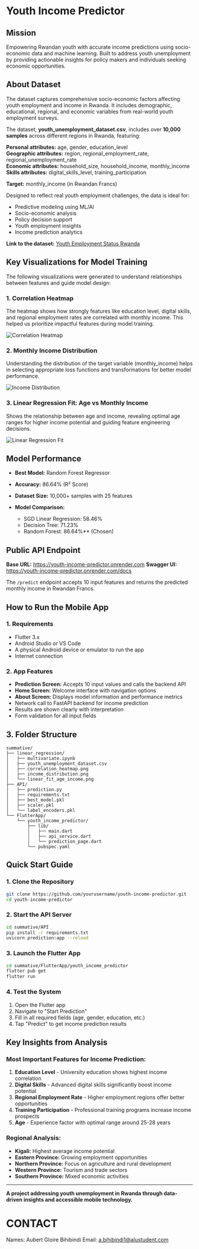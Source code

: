 # Youth Income Predictor

## Mission

Empowering Rwandan youth with accurate income predictions using socio-economic data and machine learning. 
Built to address youth unemployment by providing actionable insights for policy makers and individuals seeking economic opportunities.

## About Dataset

The dataset captures comprehensive socio-economic factors affecting youth employment and income in Rwanda. It includes demographic, educational, regional, and economic variables from real-world youth employment surveys.

The dataset, **youth_unemployment_dataset.csv**, includes over **10,000 samples** across different regions in Rwanda, featuring:

**Personal attributes:** age, gender, education_level  
**Geographic attributes:** region, regional_employment_rate, regional_unemployment_rate  
**Economic attributes:** household_size, household_income, monthly_income  
**Skills attributes:** digital_skills_level, training_participation  

**Target:** monthly_income (in Rwandan Francs)

Designed to reflect real youth employment challenges, the data is ideal for:
- Predictive modeling using ML/AI
- Socio-economic analysis  
- Policy decision support
- Youth employment insights
- Income prediction analytics

**Link to the dataset:** [Youth Employment Status Rwanda](https://www.kaggle.com/datasets/talentsphere/youth-employment-status-rw)

## Key Visualizations for Model Training

The following visualizations were generated to understand relationships between features and guide model design:

### 1. Correlation Heatmap

The heatmap shows how strongly features like education level, digital skills, and regional employment rates are correlated with monthly income. This helped us prioritize impactful features during model training.

![Correlation Heatmap](correlation_heatmap.png)

### 2. Monthly Income Distribution

Understanding the distribution of the target variable (monthly_income) helps in selecting appropriate loss functions and transformations for better model performance.

![Income Distribution](income_distribution.png)

### 3. Linear Regression Fit: Age vs Monthly Income

Shows the relationship between age and income, revealing optimal age ranges for higher income potential and guiding feature engineering decisions.

![Linear Regression Fit](linear_fit_age_income.png)

## Model Performance

- **Best Model:** Random Forest Regressor
- **Accuracy:** 86.64% (R² Score)
- **Dataset Size:** 10,000+ samples with 25 features

- **Model Comparison:**

  - SGD Linear Regression: 58.46%
  - Decision Tree: 71.23%
  - Random Forest: 86.64%** (Chosen)

## Public API Endpoint

**Base URL:** https://youth-income-predictor.onrender.com 
**Swagger UI:** https://youth-income-predictor.onrender.com/docs 

The `/predict` endpoint accepts 10 input features and returns the predicted monthly income in Rwandan Francs.

## How to Run the Mobile App

### 1. Requirements

- Flutter 3.x
- Android Studio or VS Code
- A physical Android device or emulator to run the app
- Internet connection


### 2. App Features

- **Prediction Screen:** Accepts 10 input values and calls the backend API
- **Home Screen:** Welcome interface with navigation options
- **About Screen:** Displays model information and performance metrics
- Network call to FastAPI backend for income prediction
- Results are shown clearly with interpretation
- Form validation for all input fields

## 3. Folder Structure
```
summative/
├── linear_regression/
│   ├── multivariate.ipynb
│   ├── youth_unemployment_dataset.csv
│   ├── correlation_heatmap.png
│   ├── income_distribution.png
│   └── linear_fit_age_income.png
├── API/
│   ├── prediction.py
│   ├── requirements.txt
│   ├── best_model.pkl
│   ├── scaler.pkl
│   └── label_encoders.pkl
└── FlutterApp/
    └── youth_income_predictor/
        ├── lib/
        │   ├── main.dart
        │   ├── api_service.dart
        │   └── prediction_page.dart
        └── pubspec.yaml
```

## Quick Start Guide

### 1. Clone the Repository
```bash
git clone https://github.com/yourusername/youth-income-predictor.git
cd youth-income-predictor
```

### 2. Start the API Server
```bash
cd summative/API
pip install -r requirements.txt
uvicorn prediction:app --reload
```

### 3. Launch the Flutter App
```bash
cd summative/FlutterApp/youth_income_predictor
flutter pub get
flutter run
```

### 4. Test the System

1. Open the Flutter app
2. Navigate to "Start Prediction"
3. Fill in all required fields (age, gender, education, etc.)
4. Tap "Predict" to get income prediction results

## Key Insights from Analysis

### Most Important Features for Income Prediction:

1. **Education Level** - University education shows highest income correlation
2. **Digital Skills** - Advanced digital skills significantly boost income potential  
3. **Regional Employment Rate** - Higher employment regions offer better opportunities
4. **Training Participation** - Professional training programs increase income prospects
5. **Age** - Experience factor with optimal range around 25-28 years

### Regional Analysis:

- **Kigali:** Highest average income potential
- **Eastern Province:** Growing employment opportunities
- **Northern Province:** Focus on agriculture and rural development
- **Western Province:** Tourism and trade sectors
- **Southern Province:** Mixed economic activities

---

**A project addressing youth unemployment in Rwanda through data-driven insights and accessible mobile technology.**

# CONTACT

Names: Aubert Gloire Bihibindi
Email: a.bihibindi1@alustudent.com
